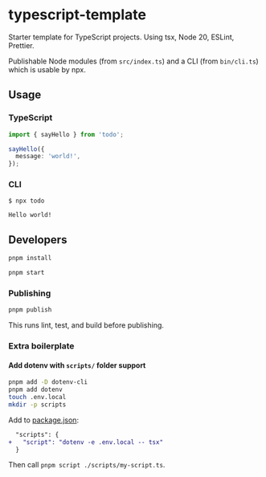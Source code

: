 # typescript-template

Starter template for TypeScript projects. Using tsx, Node 20, ESLint, Prettier.

Publishable Node modules (from `src/index.ts`) and a CLI (from `bin/cli.ts`) which is usable by npx.

## Usage

### TypeScript

```ts
import { sayHello } from 'todo';

sayHello({
  message: 'world!',
});
```

### CLI

```console
$ npx todo

Hello world!
```

## Developers

```sh
pnpm install
```

```sh
pnpm start
```

### Publishing

```sh
pnpm publish
```

This runs lint, test, and build before publishing.

### Extra boilerplate

#### Add dotenv with `scripts/` folder support

```sh
pnpm add -D dotenv-cli
pnpm add dotenv
touch .env.local
mkdir -p scripts
```

Add to [package.json](package.json):

```diff
  "scripts": {
+   "script": "dotenv -e .env.local -- tsx"
  }
```

Then call `pnpm script ./scripts/my-script.ts`.
